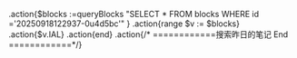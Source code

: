 
.action{$blocks :=queryBlocks "SELECT * FROM blocks WHERE id ='20250918122937-0u4d5bc'"  }
.action{range $v := $blocks}
.action{$v.IAL}
.action{end}
.action{/*  ============搜索昨日的笔记  End ============*/}